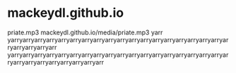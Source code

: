 # mackeydl.github.io
priate.mp3
mackeydl.github.io/media/priate.mp3
yarr
yarryarryarryarryarryarryarryarryarryarryarryarryarryarryarryarryarryarryarryarryarryarryarr
yarryarryarryarryarryarryarryarryarryarryarryarryarryarryarryarryarryarryarryarryarryarryarryarryarryarryarr

